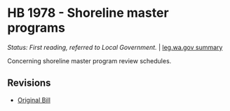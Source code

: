 # HB 1978 - Shoreline master programs
*Status: First reading, referred to Local Government.* | [leg.wa.gov summary](https://app.leg.wa.gov/billsummary?BillNumber=1978&Year=2021)

Concerning shoreline master program review schedules.

## Revisions
* [Original Bill](1/)